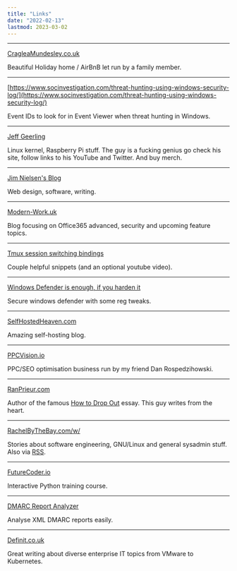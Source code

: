 ```yaml
---
title: "Links"
date: "2022-02-13"
lastmod: 2023-03-02
---
```

* * *
[CragleaMundesley.co.uk](https://cragleamundesley.co.uk/)

Beautiful Holiday home / AirBnB let run by a family member.

* * *

[https://www.socinvestigation.com/threat-hunting-using-windows-security-log/](https://www.socinvestigation.com/threat-hunting-using-windows-security-log/)

Event IDs to look for in Event Viewer when threat hunting in Windows.

* * *

[Jeff Geerling](https://www.jeffgeerling.com/)

Linux kernel, Raspberry Pi stuff. The guy is a fucking genius go check his site, follow links to his YouTube and Twitter. And buy merch.

* * *
[Jim Nielsen's Blog](https://blog.jim-nielsen.com/)

Web design, software, writing.

* * *
[Modern-Work.uk](https://modern-work.uk/)

Blog focusing on Office365 advanced, security and upcoming feature topics.

* * *
[Tmux session switching bindings](https://waylonwalker.com/tmux-fzf-session-jump/)

Couple helpful snippets (and an optional youtube video).

* * *
[Windows Defender is enough, if you harden it](https://0ut3r.space/2022/03/06/windows-defender/)

Secure windows defender with some reg tweaks.

* * *
[SelfHostedHeaven.com](https://selfhostedheaven.com/)

Amazing self-hosting blog.
* * *
[PPCVision.io](https://www.ppcvision.io/)

PPC/SEO optimisation business run by my friend Dan Rospedzihowski.

* * *
[RanPrieur.com](https://ranprieur.com)

Author of the famous [How to Drop Out](https://ranprieur.com/essays/dropout.html) essay. This guy writes from the heart.
* * *
[RachelByTheBay.com/w/](https://rachelbythebay.com/w/)

Stories about software engineering, GNU/Linux and general sysadmin stuff. Also via [RSS](https://rachelbythebay.com/w/atom.xml).
* * *
[FutureCoder.io](https://futurecoder.io)

Interactive Python training course.
* * *
[DMARC Report Analyzer](https://dmarcian.com/xml-to-human-converter/)

Analyse XML DMARC reports easily.
* * *
[Definit.co.uk](https://www.definit.co.uk/)

Great writing about diverse enterprise IT topics from VMware to Kubernetes.
